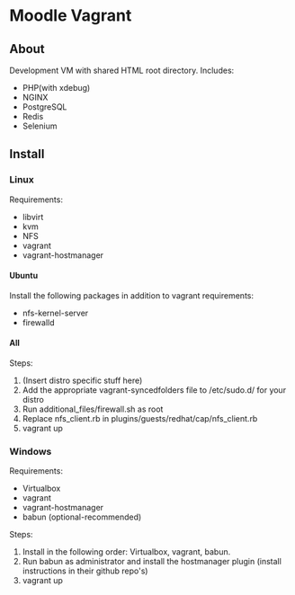 Moodle Vagrant
==============
## About
Development VM with shared HTML root directory.
Includes:
 * PHP(with xdebug)
 * NGINX
 * PostgreSQL
 * Redis
 * Selenium

## Install
### Linux
Requirements:
 * libvirt
 * kvm
 * NFS
 * vagrant
 * vagrant-hostmanager

#### Ubuntu
Install the following packages in addition to vagrant requirements:
 * nfs-kernel-server
 * firewalld

#### All
Steps:
 1. (Insert distro specific stuff here)
 2. Add the appropriate vagrant-syncedfolders file to /etc/sudo.d/ for your distro
 3. Run additional_files/firewall.sh as root
 4. Replace nfs_client.rb in plugins/guests/redhat/cap/nfs_client.rb
 5. vagrant up
 
### Windows
Requirements:
 * Virtualbox
 * vagrant
 * vagrant-hostmanager
 * babun (optional-recommended)

Steps:
 1. Install in the following order: Virtualbox, vagrant, babun.
 2. Run babun as administrator and install the hostmanager plugin (install instructions in their github repo's)
 3. vagrant up
